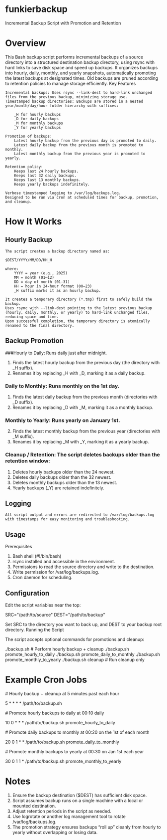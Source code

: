 # funkierbackup

Incremental Backup Script with Promotion and Retention
# Overview
This Bash backup script performs incremental backups of a source directory into a structured destination backup directory, using rsync with hard links to save disk space and speed up backups. It organizes backups into hourly, daily, monthly, and yearly snapshots, automatically promoting the latest backups at designated times. Old backups are pruned according to retention policies to manage storage efficiently.
Key Features

    Incremental backups: Uses rsync --link-dest to hard-link unchanged files from the previous backup, minimizing storage use.
    Timestamped backup directories: Backups are stored in a nested year/month/day/hour folder hierarchy with suffixes:

        _H for hourly backups
        _D for daily backups
        _M for monthly backups
        _Y for yearly backups

    Promotion of backups:
        Latest hourly backup from the previous day is promoted to daily.
        Latest daily backup from the previous month is promoted to monthly.
        Latest monthly backup from the previous year is promoted to yearly.

    Retention policy:
        Keeps last 24 hourly backups.
        Keeps last 32 daily backups.
        Keeps last 13 monthly backups.
        Keeps yearly backups indefinitely.

    Verbose timestamped logging to /var/log/backups.log.
    Designed to be run via cron at scheduled times for backup, promotion, and cleanup.

# How It Works
## Hourly Backup
    The script creates a backup directory named as:

    $DEST/YYYY/MM/DD/HH_H

    where:
        YYYY = year (e.g., 2025)
        MM = month (01–12)
        DD = day of month (01–31)
        HH = hour in 24-hour format (00–23)
        _H suffix marks it as an hourly backup.

    It creates a temporary directory (*.tmp) first to safely build the backup.
    Uses rsync with --link-dest pointing to the latest previous backup (hourly, daily, monthly, or yearly) to hard-link unchanged files, reducing space and time.
    Upon successful completion, the temporary directory is atomically renamed to the final directory.

## Backup Promotion
###Hourly to Daily: Runs daily just after midnight.
1. Finds the latest hourly backup from the previous day (the directory with _H suffix).
2. Renames it by replacing _H with _D, marking it as a daily backup.

### Daily to Monthly: Runs monthly on the 1st day.
1. Finds the latest daily backup from the previous month (directories with _D suffix).
2. Renames it by replacing _D with _M, marking it as a monthly backup.

### Monthly to Yearly: Runs yearly on January 1st.
2. Finds the latest monthly backup from the previous year (directories with _M suffix).
1. Renames it by replacing _M with _Y, marking it as a yearly backup.

### Cleanup / Retention: The script deletes backups older than the retention window:
1. Deletes hourly backups older than the 24 newest.
2. Deletes daily backups older than the 32 newest.
3. Deletes monthly backups older than the 13 newest.
4. Yearly backups (_Y) are retained indefinitely.

## Logging
    All script output and errors are redirected to /var/log/backups.log with timestamps for easy monitoring and troubleshooting.

## Usage
Prerequisites
1. Bash shell (#!/bin/bash)
2. rsync installed and accessible in the environment.
3. Permissions to read the source directory and write to the destination.
4. Write permission for /var/log/backups.log.
5. Cron daemon for scheduling.

## Configuration
Edit the script variables near the top:

SRC="/path/to/source"
DEST="/path/to/backup"

Set SRC to the directory you want to back up, and DEST to your backup root directory.
Running the Script

The script accepts optional commands for promotions and cleanup:

./backup.sh                  # Perform hourly backup + cleanup
./backup.sh promote_hourly_to_daily
./backup.sh promote_daily_to_monthly
./backup.sh promote_monthly_to_yearly
./backup.sh cleanup          # Run cleanup only

# Example Cron Jobs

\# Hourly backup + cleanup at 5 minutes past each hour

5 * * * * /path/to/backup.sh

\# Promote hourly backups to daily at 00:10 daily

10 0 * * * /path/to/backup.sh promote_hourly_to_daily

\# Promote daily backups to monthly at 00:20 on the 1st of each month

20 0 1 * * /path/to/backup.sh promote_daily_to_monthly

\# Promote monthly backups to yearly at 00:30 on Jan 1st each year

30 0 1 1 * /path/to/backup.sh promote_monthly_to_yearly

# Notes
1. Ensure the backup destination ($DEST) has sufficient disk space.
2. Script assumes backup runs on a single machine with a local or mounted destination.
3. Adjust retention periods in the script as needed.
4. Use logrotate or another log management tool to rotate /var/log/backups.log.
5. The promotion strategy ensures backups “roll up” cleanly from hourly to yearly without overlapping or losing data.
